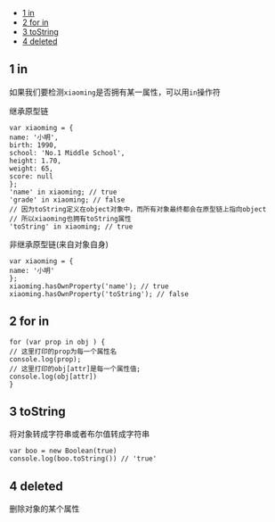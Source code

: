 
- [1 in](#1-in)
- [2 for in](#2-for-in)
- [3 toString](#3-tostring)
- [4 deleted ](#4-deleted)

## 1 in

如果我们要检测`xiaoming`是否拥有某一属性，可以用`in`操作符

继承原型链

```JS
var xiaoming = {
name: '小明',
birth: 1990,
school: 'No.1 Middle School',
height: 1.70,
weight: 65,
score: null
};
'name' in xiaoming; // true
'grade' in xiaoming; // false
// 因为toString定义在object对象中，而所有对象最终都会在原型链上指向object
// 所以xiaoming也拥有toString属性
'toString' in xiaoming; // true
```

非继承原型链(来自对象自身)

```
var xiaoming = {
name: '小明'
};
xiaoming.hasOwnProperty('name'); // true
xiaoming.hasOwnProperty('toString'); // false
```

## 2 for in

```JS
for (var prop in obj ) {
// 这里打印的prop为每一个属性名
console.log(prop);
// 这里打印的obj[attr]是每一个属性值;
console.log(obj[attr])
}
```

## 3 toString

 将对象转成字符串或者布尔值转成字符串

```JS
var boo = new Boolean(true)
console.log(boo.toString()) // 'true'
```

## 4 deleted

删除对象的某个属性